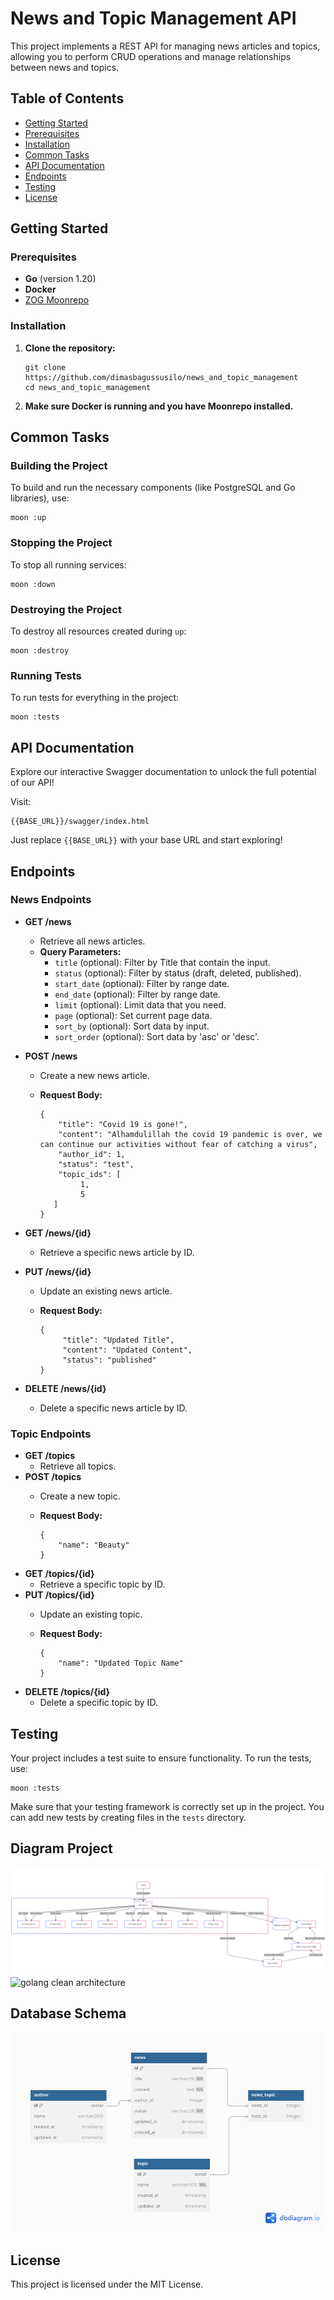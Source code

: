 News and Topic Management API
=============================

This project implements a REST API for managing news articles and topics, allowing you to perform CRUD operations and manage relationships between news and topics.

Table of Contents
-----------------

*   [Getting Started](#getting-started)
*   [Prerequisites](#prerequisites)
*   [Installation](#installation)
*   [Common Tasks](#common-tasks)
*   [API Documentation](#api-documentation)
*   [Endpoints](#endpoints)
*   [Testing](#testing)
*   [License](#license)

Getting Started
---------------

### Prerequisites

*   **Go** (version 1.20)
*   **Docker**
*   [ZOG Moonrepo](https://github.com/zero-one-group/monorepo)

### Installation

1.  **Clone the repository:**

        git clone https://github.com/dimasbagussusilo/news_and_topic_management
        cd news_and_topic_management

2.  **Make sure Docker is running and you have Moonrepo installed.**

Common Tasks
------------

### Building the Project

To build and run the necessary components (like PostgreSQL and Go libraries), use:

    moon :up

### Stopping the Project

To stop all running services:

    moon :down

### Destroying the Project

To destroy all resources created during `up`:

    moon :destroy

### Running Tests

To run tests for everything in the project:

    moon :tests

API Documentation
-----------------

Explore our interactive Swagger documentation to unlock the full potential of our API!

Visit:

    {{BASE_URL}}/swagger/index.html

Just replace `{{BASE_URL}}` with your base URL and start exploring!

Endpoints
---------

### News Endpoints

*   **GET /news**
    *   Retrieve all news articles.
    *   **Query Parameters:**
        *   `title` (optional): Filter by Title that contain the input.
        *   `status` (optional): Filter by status (draft, deleted, published).
        *   `start_date` (optional): Filter by range date.
        *   `end_date` (optional): Filter by range date.
        *   `limit` (optional): Limit data that you need.
        *   `page` (optional): Set current page data.
        *   `sort_by` (optional): Sort data by input.
        *   `sort_order` (optional): Sort data by 'asc' or 'desc'.


*   **POST /news**
    *   Create a new news article.
      *   **Request Body:**

              {
                  "title": "Covid 19 is gone!",
                  "content": "Alhamdulillah the covid 19 pandemic is over, we can continue our activities without fear of catching a virus",
                  "author_id": 1,
                  "status": "test",
                  "topic_ids": [
                       1,
                       5
                 ]
              }

*   **GET /news/{id}**
    *   Retrieve a specific news article by ID.
*   **PUT /news/{id}**
    *   Update an existing news article.
    *   **Request Body:**

            {
                 "title": "Updated Title",
                 "content": "Updated Content",
                 "status": "published"
            }

*   **DELETE /news/{id}**
    *   Delete a specific news article by ID.

### Topic Endpoints

*   **GET /topics**
    *   Retrieve all topics.
*   **POST /topics**
    *   Create a new topic.
    *   **Request Body:**

            {
                "name": "Beauty"
            }

*   **GET /topics/{id}**
    *   Retrieve a specific topic by ID.
*   **PUT /topics/{id}**
    *   Update an existing topic.
    *   **Request Body:**

            {
                "name": "Updated Topic Name"
            }

*   **DELETE /topics/{id}**
    *   Delete a specific topic by ID.

Testing
-------

Your project includes a test suite to ensure functionality. To run the tests, use:

    moon :tests

Make sure that your testing framework is correctly set up in the project. You can add new tests by creating files in the `tests` directory.

Diagram Project
-------
![project diagram](https://raw.githubusercontent.com/dimasbagussusilo/news_and_topic_management/refs/heads/main/mermaid-diagran.png)
![golang clean architecture](https://github.com/bxcodec/go-clean-arch/raw/master/clean-arch.png)

Database Schema
-------
![db diagram](https://raw.githubusercontent.com/dimasbagussusilo/news_and_topic_management/refs/heads/main/db-diagram.png)

License
-------

This project is licensed under the MIT License.
